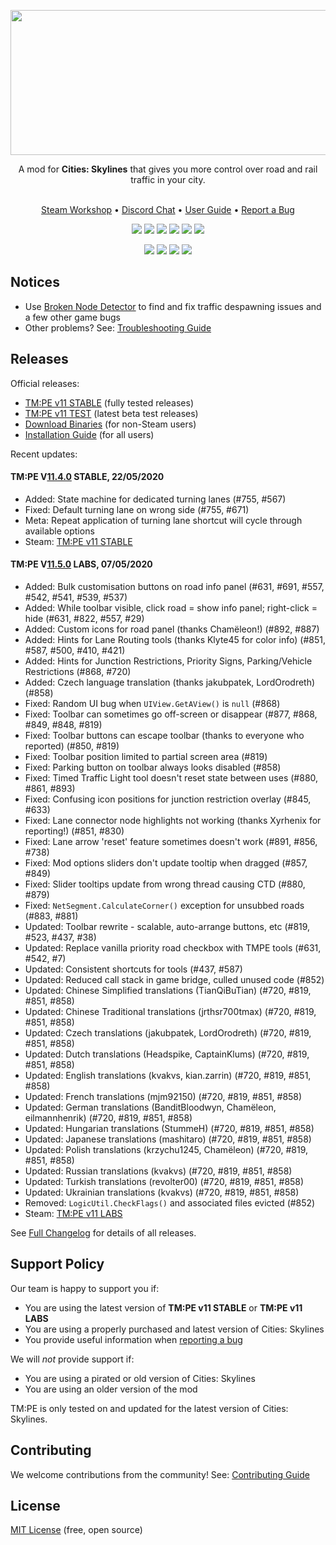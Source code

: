 <p align="center">
    <img src="https://user-images.githubusercontent.com/16494272/59316295-ee189d00-8c7a-11e9-93a2-266292b6f3e9.png" width="740" height="232" />
</p>
<p align="center">A mod for <strong>Cities: Skylines</strong> that gives you more control over road and rail traffic in your city.<br /><br /></p>
<p align="center">
    <a href="https://steamcommunity.com/sharedfiles/filedetails/?id=1637663252">Steam Workshop</a> •
    <a href="https://discord.gg/faKUnST">Discord Chat</a> •
    <a href="https://github.com/CitiesSkylinesMods/TMPE/wiki">User Guide</a> •
    <a href="https://github.com/CitiesSkylinesMods/TMPE/wiki/Report-a-Bug">Report a Bug</a><br />
</p>
<p align="center">
    <a href="https://store.steampowered.com/app/255710/Cities_Skylines/"><img src="https://img.shields.io/static/v1?label=cities:%20skylines&message=v1.13.3-f9&color=01ABF8&logo=unity" /></a>
    <a href="https://steamcommunity.com/sharedfiles/filedetails/?id=1637663252"><img src="https://img.shields.io/github/v/release/CitiesSkylinesMods/TMPE?label=stable&color=7cc17b&logo=steam&logoColor=F5F5F5" /></a>
    <a href="https://steamcommunity.com/sharedfiles/filedetails/?id=2489276785"><img src="https://img.shields.io/github/v/release/CitiesSkylinesMods/TMPE?include_prereleases&label=test&color=f7b73c&logo=steam&logoColor=F5F5F5" /></a>
    <a href="https://github.com/CitiesSkylinesMods/TMPE/releases/latest"><img src="https://img.shields.io/github/v/release/CitiesSkylinesMods/TMPE?label=origin&color=F56C2D&logo=origin&logoColor=F56C2D" /></a>
    <a href="https://github.com/CitiesSkylinesMods/TMPE/releases"><img src="https://img.shields.io/github/v/release/CitiesSkylinesMods/TMPE?label=downloads&include_prereleases&logo=ipfs&logoColor=F5F5F5" /></a>
    <a href="https://discord.gg/faKUnST"><img src="https://img.shields.io/discord/545065285862948894?color=7289DA&label=chat&logo=discord" /></a>
</p>
<p align="center">
    <a href="https://ci.appveyor.com/project/krzychu124/tmpe/branch/master"><img src="https://img.shields.io/appveyor/build/krzychu124/TMPE/master?label=appveyor:master&logo=appveyor&logoColor=F5F5F5" /></a>
    <a href="https://github.com/CitiesSkylinesMods/TMPE/pulls"><img src="https://img.shields.io/github/issues-pr/CitiesSkylinesMods/TMPE?color=brightgreen&logo=github&logoColor=F5F5F5" /></a>
    <a href="https://crowdin.com/project/tmpe"><img src="https://badges.crowdin.net/tmpe/localized.svg" /></a>
    <a href="https://github.com/CitiesSkylinesMods/TMPE/blob/11.0/LICENSE"><img src="https://img.shields.io/github/license/CitiesSkylinesMods/TMPE?color=brightgreen&label=open%20source&logoColor=F5F5F5" /></a>
</p>

## Notices

* Use [Broken Node Detector](https://steamcommunity.com/sharedfiles/filedetails/?id=1777173984) to find and fix traffic despawning issues and a few other game bugs
* Other problems? See: [Troubleshooting Guide](https://github.com/CitiesSkylinesMods/TMPE/wiki/Troubleshooting)

## Releases

Official releases:

* [TM:PE v11 STABLE](https://steamcommunity.com/sharedfiles/filedetails/?id=1637663252) (fully tested releases)
* [TM:PE v11 TEST](https://steamcommunity.com/sharedfiles/filedetails/?id=2489276785) (latest beta test releases)
* [Download Binaries](https://github.com/CitiesSkylinesMods/TMPE/releases) (for non-Steam users)
* [Installation Guide](https://github.com/CitiesSkylinesMods/TMPE/wiki/Installation) (for all users)

Recent updates:

#### TM:PE V[11.4.0](https://github.com/CitiesSkylinesMods/TMPE/compare/11.3.2...11.4.0) STABLE, 22/05/2020

- Added: State machine for dedicated turning lanes (#755, #567)
- Fixed: Default turning lane on wrong side (#755, #671)
- Meta: Repeat application of turning lane shortcut will cycle through available options
- Steam: [TM:PE v11 STABLE](https://steamcommunity.com/sharedfiles/filedetails/?id=1637663252)

#### TM:PE V[11.5.0](https://github.com/CitiesSkylinesMods/TMPE/compare/11.4.0...11.5.0) LABS, 07/05/2020

- Added: Bulk customisation buttons on road info panel (#631, #691, #557, #542, #541, #539, #537)
- Added: While toolbar visible, click road = show info panel; right-click = hide (#631, #822, #557, #29)
- Added: Custom icons for road panel (thanks Chamëleon!) (#892, #887)
- Added: Hints for Lane Routing tools (thanks Klyte45 for color info) (#851, #587, #500, #410, #421)
- Added: Hints for Junction Restrictions, Priority Signs, Parking/Vehicle Restrictions (#868, #720)
- Added: Czech language translation (thanks jakubpatek, LordOrodreth) (#858)
- Fixed: Random UI bug when `UIView.GetAView()` is `null` (#868)
- Fixed: Toolbar can sometimes go off-screen or disappear (#877, #868, #849, #848, #819)
- Fixed: Toolbar buttons can escape toolbar (thanks to everyone who reported) (#850, #819)
- Fixed: Toolbar position limited to partial screen area (#819)
- Fixed: Parking button on toolbar always looks disabled (#858)
- Fixed: Timed Traffic Light tool doesn't reset state between uses (#880, #861, #893)
- Fixed: Confusing icon positions for junction restriction overlay (#845, #633)
- Fixed: Lane connector node highlights not working (thanks Xyrhenix for reporting!) (#851, #830)
- Fixed: Lane arrow 'reset' feature sometimes doesn't work (#891, #856, #738)
- Fixed: Mod options sliders don't update tooltip when dragged (#857, #849)
- Fixed: Slider tooltips update from wrong thread causing CTD (#880, #879)
- Fixed: `NetSegment.CalculateCorner()` exception for unsubbed roads (#883, #881)
- Updated: Toolbar rewrite - scalable, auto-arrange buttons, etc (#819, #523, #437, #38)
- Updated: Replace vanilla priority road checkbox with TMPE tools (#631, #542, #7)
- Updated: Consistent shortcuts for tools (#437, #587)
- Updated: Reduced call stack in game bridge, culled unused code (#852)
- Updated: Chinese Simplified translations (TianQiBuTian) (#720, #819, #851, #858)
- Updated: Chinese Traditional translations (jrthsr700tmax) (#720, #819, #851, #858)
- Updated: Czech translations (jakubpatek, LordOrodreth) (#720, #819, #851, #858)
- Updated: Dutch translations (Headspike, CaptainKlums) (#720, #819, #851, #858)
- Updated: English translations (kvakvs, kian.zarrin) (#720, #819, #851, #858)
- Updated: French translations (mjm92150) (#720, #819, #851, #858)
- Updated: German translations (BanditBloodwyn, Chamëleon, eilmannhenrik) (#720, #819, #851, #858)
- Updated: Hungarian translations (StummeH) (#720, #819, #851, #858)
- Updated: Japanese translations (mashitaro) (#720, #819, #851, #858)
- Updated: Polish translations (krzychu1245, Chamëleon) (#720, #819, #851, #858)
- Updated: Russian translations (kvakvs) (#720, #819, #851, #858)
- Updated: Turkish translations (revolter00) (#720, #819, #851, #858)
- Updated: Ukrainian translations (kvakvs) (#720, #819, #851, #858)
- Removed: `LogicUtil.CheckFlags()` and associated files evicted (#852)
- Steam: [TM:PE v11 LABS](https://steamcommunity.com/sharedfiles/filedetails/?id=1806963141)

See [Full Changelog](https://github.com/CitiesSkylinesMods/TMPE/blob/master/CHANGELOG.md) for details of all releases.

## Support Policy

Our team is happy to support you if:
- You are using the latest version of **TM:PE v11 STABLE** or **TM:PE v11 LABS**
- You are using a properly purchased and latest version of Cities: Skylines
- You provide useful information when [reporting a bug](https://github.com/CitiesSkylinesMods/TMPE/wiki/Report-a-Bug)

We will _not_ provide support if:
- You are using a pirated or old version of Cities: Skylines
- You are using an older version of the mod

TM:PE is only tested on and updated for the latest version of Cities: Skylines.

## Contributing

We welcome contributions from the community! See: [Contributing Guide](https://github.com/CitiesSkylinesMods/TMPE/wiki/Contributing)

## License

[MIT License](https://github.com/CitiesSkylinesMods/TMPE/blob/master/LICENSE) (free, open source)
